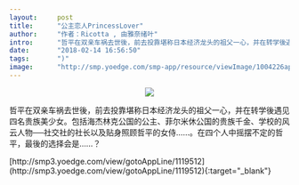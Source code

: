 ```yaml
---
layout:     post
title:      "公主恋人PrincessLover"
author:     "作者：Ricotta , 由雅奈绪叶"
intro:      "哲平在双亲车祸去世後，前去投靠堪称日本经济龙头的祖父一心，并在转学後遇见四名贵族美少女。包括海杰林克公国的公主、菲尔米休公国的贵族千金、学校的风云人物──社交社的社长以及贴身照顾哲平的女侍……。在四个人中摇摆不定的哲平，最後的选择会是……？"
date:       "2018-02-14 16:56:50"
tags:       ")"
image:      "http://smp.yoedge.com/smp-app/resource/viewImage/1004226appline.png"
---
```

<div style="text-align: center">
<p><img src="http://smp.yoedge.com/smp-app/resource/viewImage/1004226appline.png"/></p>
</div>
<p class="post-meta">
<span>哲平在双亲车祸去世後，前去投靠堪称日本经济龙头的祖父一心，并在转学後遇见四名贵族美少女。包括海杰林克公国的公主、菲尔米休公国的贵族千金、学校的风云人物──社交社的社长以及贴身照顾哲平的女侍……。在四个人中摇摆不定的哲平，最後的选择会是……？</span>
</p>
[http://smp3.yoedge.com/view/gotoAppLine/1119512](http://smp3.yoedge.com/view/gotoAppLine/1119512){:target="_blank"}


